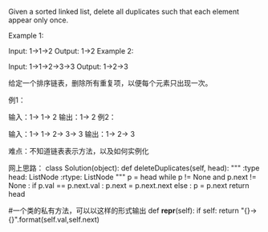Given a sorted linked list, delete all duplicates such that each element appear only once.

Example 1:

Input: 1->1->2
Output: 1->2
Example 2:

Input: 1->1->2->3->3
Output: 1->2->3

给定一个排序链表，删除所有重复项，以便每个元素只出现一次。

例1：

输入：1-> 1-> 2
输出：1-> 2
例2：

输入：1-> 1-> 2-> 3-> 3
输出：1-> 2-> 3

难点：不知道链表表示方法，以及如何实例化

网上思路：
class Solution(object):
    def deleteDuplicates(self, head):
        """
        :type head: ListNode
        :rtype: ListNode
        """
        p = head
        while p != None and p.next != None :
            if p.val == p.next.val :
                p.next = p.next.next
            else :
                p = p.next
        return head

#一个类的私有方法，可以以这样的形式输出
    def __repr__(self):
        if self:
            return "{}->{}".format(self.val,self.next)